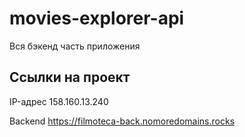 # movies-explorer-api
Вся бэкенд часть  приложения

## Ссылки на проект

IP-адрес 158.160.13.240

Backend https://filmoteca-back.nomoredomains.rocks
 
